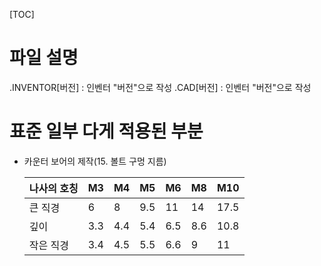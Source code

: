 [TOC]

# 파일 설명

.INVENTOR[버전] : 인벤터 "버전"으로 작성
.CAD[버전] : 인벤터 "버전"으로 작성





# 표준 일부 다게 적용된 부분

- 카운터 보어의 제작(15. 볼트 구멍 지름)

  | 나사의 호칭 | M3   | M4   | M5   | M6   | M8   | M10  |
  | ----------- | ---- | ---- | ---- | ---- | ---- | ---- |
  | 큰 직경     | 6    | 8    | 9.5  | 11   | 14   | 17.5 |
  | 깊이        | 3.3  | 4.4  | 5.4  | 6.5  | 8.6  | 10.8 |
  | 작은 직경   | 3.4  | 4.5  | 5.5  | 6.6  | 9    | 11   |




